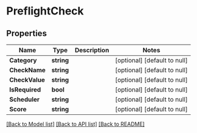 # PreflightCheck

## Properties
Name | Type | Description | Notes
------------ | ------------- | ------------- | -------------
**Category** | **string** |  | [optional] [default to null]
**CheckName** | **string** |  | [optional] [default to null]
**CheckValue** | **string** |  | [optional] [default to null]
**IsRequired** | **bool** |  | [optional] [default to null]
**Scheduler** | **string** |  | [optional] [default to null]
**Score** | **string** |  | [optional] [default to null]

[[Back to Model list]](../README.md#documentation-for-models) [[Back to API list]](../README.md#documentation-for-api-endpoints) [[Back to README]](../README.md)


